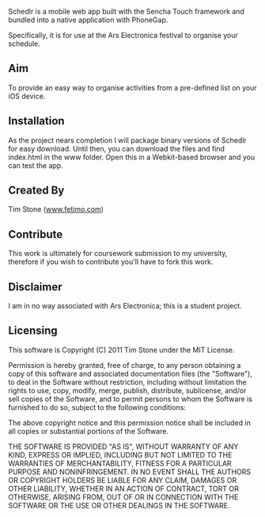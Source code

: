Schedlr is a mobile web app built with the Sencha Touch framework and bundled into a native application with PhoneGap. 

Specifically, it is for use at the Ars Electronica festival to organise your schedule.

Aim
----
To provide an easy way to organise activities from a pre-defined list on your iOS device.

Installation
------------
As the project nears completion I will package binary versions of Schedlr for easy download. Until then, you can download the files and find index.html in the www folder. Open this in a Webkit-based browser and you can test the app.

Created By
----------
Tim Stone (www.fetimo.com)

Contribute
----------
This work is ultimately for coursework submission to my university, therefore if you wish to contribute you'll have to fork this work.

Disclaimer
----------
I am in no way associated with Ars Electronica; this is a student project. 

Licensing
---------

This software is Copyright (C) 2011 Tim Stone under the MIT License.

Permission is hereby granted, free of charge, to any person obtaining a copy
of this software and associated documentation files (the "Software"), to deal
in the Software without restriction, including without limitation the rights
to use, copy, modify, merge, publish, distribute, sublicense, and/or sell
copies of the Software, and to permit persons to whom the Software is
furnished to do so, subject to the following conditions:

The above copyright notice and this permission notice shall be included in
all copies or substantial portions of the Software.

THE SOFTWARE IS PROVIDED "AS IS", WITHOUT WARRANTY OF ANY KIND, EXPRESS OR
IMPLIED, INCLUDING BUT NOT LIMITED TO THE WARRANTIES OF MERCHANTABILITY,
FITNESS FOR A PARTICULAR PURPOSE AND NONINFRINGEMENT. IN NO EVENT SHALL THE
AUTHORS OR COPYRIGHT HOLDERS BE LIABLE FOR ANY CLAIM, DAMAGES OR OTHER
LIABILITY, WHETHER IN AN ACTION OF CONTRACT, TORT OR OTHERWISE, ARISING FROM,
OUT OF OR IN CONNECTION WITH THE SOFTWARE OR THE USE OR OTHER DEALINGS IN
THE SOFTWARE.